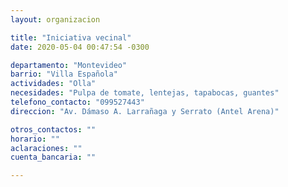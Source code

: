 ```yaml
---
layout: organizacion

title: "Iniciativa vecinal"
date: 2020-05-04 00:47:54 -0300

departamento: "Montevideo"
barrio: "Villa Española"
actividades: "Olla"
necesidades: "Pulpa de tomate, lentejas, tapabocas, guantes"
telefono_contacto: "099527443"
direccion: "Av. Dámaso A. Larrañaga y Serrato (Antel Arena)"

otros_contactos: ""
horario: ""
aclaraciones: ""
cuenta_bancaria: ""

---
```

